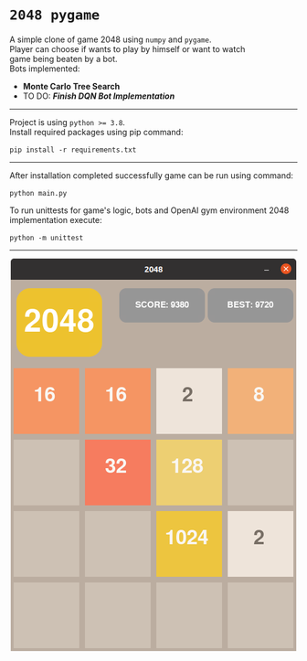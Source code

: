 # `2048 pygame`

A simple clone of game 2048 using `numpy` and `pygame`.  
Player can choose if wants to play by himself or want to watch  
game being beaten by a bot.  
Bots implemented:
 -  **Monte Carlo Tree Search**
- TO DO: ***Finish DQN Bot Implementation***
----
Project is using `python >= 3.8`.  
Install required packages using pip command:
```
pip install -r requirements.txt
```
---
After installation completed successfully game can be run using command:
```
python main.py
```
To run unittests for game's logic, bots and OpenAI gym 
environment 2048 implementation execute:
```
python -m unittest
```
---
<p align="center">
  <img src="images/game.png">
</p>
